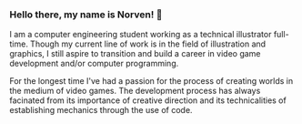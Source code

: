 ### Hello there, my name is Norven! 👋

I am a computer engineering student working as a technical illustrator full-time. Though my current line of work is in the field of illustration and graphics, I still aspire to transition and build a career in video game development and/or computer programming. 

For the longest time I've had a passion for the process of creating worlds in the medium of video games. The development process has always facinated from its importance of creative direction and its technicalities of establishing mechanics through the use of code.  

<!--
**D3c1pher/D3c1pher** is a ✨ _special_ ✨ repository because its `README.md` (this file) appears on your GitHub profile.

Here are some ideas to get you started:

- 🔭 I’m currently working on ...
- 🌱 I’m currently learning ...
- 👯 I’m looking to collaborate on ...
- 🤔 I’m looking for help with ...
- 💬 Ask me about ...
- 📫 How to reach me: ...
- 😄 Pronouns: ...
- ⚡ Fun fact: ...
-->
